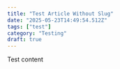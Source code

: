 ```yaml
---
title: "Test Article Without Slug"
date: "2025-05-23T14:49:54.512Z"
tags: ["test"]
category: "Testing"
draft: true
---
```


<p>Test content</p>